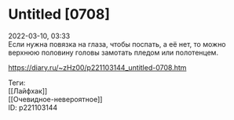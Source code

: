 Untitled [0708]
================

   
 2022-03-10, 03:33   
  Если нужна повязка на глаза, чтобы поспать, а её нет, то можно верхнюю половину головы замотать пледом или полотенцем.   
    
 <https://diary.ru/~zHz00/p221103144_untitled-0708.htm>   
   
 Теги:   
 [[Лайфхак]]   
 [[Очевидное-невероятное]]   
 ID: p221103144